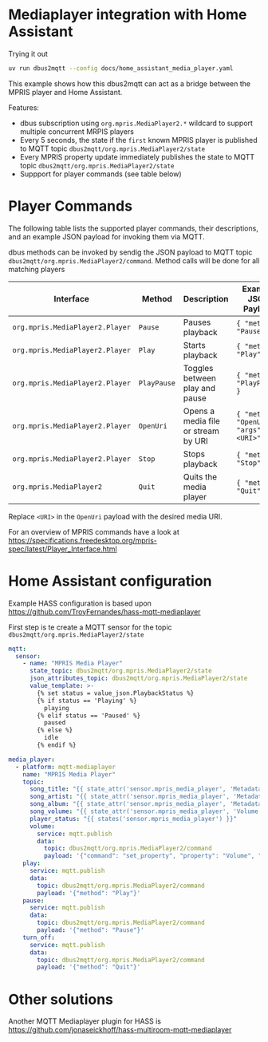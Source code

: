 # Mediaplayer integration with Home Assistant

Trying it out

```bash
uv run dbus2mqtt --config docs/home_assistant_media_player.yaml
```

This example shows how this dbus2mqtt can act as a bridge between the MPRIS player and Home Assistant.

Features:
* dbus subscription using `org.mpris.MediaPlayer2.*` wildcard to support multiple concurrent MRPIS players
* Every 5 seconds, the state if the `first` known MPRIS player is published to MQTT topic `dbus2mqtt/org.mpris.MediaPlayer2/state`
* Every MPRIS property update immediately publishes the state to MQTT topic `dbus2mqtt/org.mpris.MediaPlayer2/state` 
* Suppport for player commands (see table below)

# Player Commands

The following table lists the supported player commands, their descriptions, and an example JSON payload for invoking them via MQTT.

dbus methods can be invoked by sendig the JSON payload to MQTT topic `dbus2mqtt/org.mpris.MediaPlayer2/command`. Method calls will be done for all matching players

| Interface                       | Method     | Description                              | Example JSON Payload                                                               |
|---------------------------------|------------|------------------------------------------|------------------------------------------------------------------------------------|
| `org.mpris.MediaPlayer2.Player` | `Pause`    | Pauses playback                          | `{ "method": "Pause" }`                                                            |
| `org.mpris.MediaPlayer2.Player` | `Play`     | Starts playback                          | `{ "method": "Play" }`                                                             |
| `org.mpris.MediaPlayer2.Player` | `PlayPause`| Toggles between play and pause           | `{ "method": "PlayPause" }`                                                        |
| `org.mpris.MediaPlayer2.Player` | `OpenUri`  | Opens a media file or stream by URI      | `{ "method": "OpenUri", "args": ["<URI>"] }`                                       |
| `org.mpris.MediaPlayer2.Player` | `Stop`     | Stops playback                           | `{ "method": "Stop" }`                                                             |
| `org.mpris.MediaPlayer2`        | `Quit`     | Quits the media player                   | `{ "method": "Quit" }`                                                             |

Replace `<URI>` in the `OpenUri` payload with the desired media URI.

For an overview of MPRIS commands have a look at <https://specifications.freedesktop.org/mpris-spec/latest/Player_Interface.html>

# Home Assistant configuration

Example HASS configuration is based upon <https://github.com/TroyFernandes/hass-mqtt-mediaplayer>

First step is te create a MQTT sensor for the topic `dbus2mqtt/org.mpris.MediaPlayer2/state`

```yaml
mqtt:
  sensor:
    - name: "MPRIS Media Player"
      state_topic: dbus2mqtt/org.mpris.MediaPlayer2/state
      json_attributes_topic: dbus2mqtt/org.mpris.MediaPlayer2/state
      value_template: >-
        {% set status = value_json.PlaybackStatus %}
        {% if status == 'Playing' %}
          playing
        {% elif status == 'Paused' %}
          paused
        {% else %}
          idle
        {% endif %}

media_player:  
  - platform: mqtt-mediaplayer
    name: "MPRIS Media Player"
    topic:
      song_title: "{{ state_attr('sensor.mpris_media_player', 'Metadata')['xesam:title'] }}"
      song_artist: "{{ state_attr('sensor.mpris_media_player', 'Metadata')['xesam:artist'] | first }}"
      song_album: "{{ state_attr('sensor.mpris_media_player', 'Metadata')['xesam:album'] }}"
      song_volume: "{{ state_attr('sensor.mpris_media_player', 'Volume') }}"
      player_status: "{{ states('sensor.mpris_media_player') }}"
      volume:
        service: mqtt.publish
        data:
          topic: dbus2mqtt/org.mpris.MediaPlayer2/command
          payload: '{"command": "set_property", "property": "Volume", "value": {{volume}} }'
    play:
      service: mqtt.publish
      data:
        topic: dbus2mqtt/org.mpris.MediaPlayer2/command
        payload: '{"method": "Play"}'
    pause:
      service: mqtt.publish
      data:
        topic: dbus2mqtt/org.mpris.MediaPlayer2/command
        payload: '{"method": "Pause"}'
    turn_off:
      service: mqtt.publish
      data:
        topic: dbus2mqtt/org.mpris.MediaPlayer2/command
        payload: '{"method": "Quit"}'
```

# Other solutions

Another MQTT Mediaplayer plugin for HASS is <https://github.com/jonaseickhoff/hass-multiroom-mqtt-mediaplayer> 
